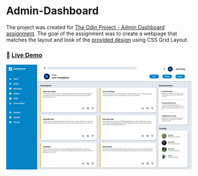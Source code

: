 # Admin-Dashboard

The project was created for [The Odin Project - Admin Dashboard assignment](https://www.theodinproject.com/lessons/node-path-intermediate-html-and-css-admin-dashboard). The goal of the assignment was to create a webpage that matches the layout and look of the [provided design](https://cdn.statically.io/gh/TheOdinProject/curriculum/43cc6ab69fdfbef40d431a65677d2144668930ac/intermediate_html_css/grid/project_admin_dashboard/imgs/dashboard-project.png) using CSS Grid Layout.

### :link: [**Live Demo**](https://jqyoung.github.io/Admin-Dashboard/)

![webpage screenshot](screenshot/Screenshot.png)